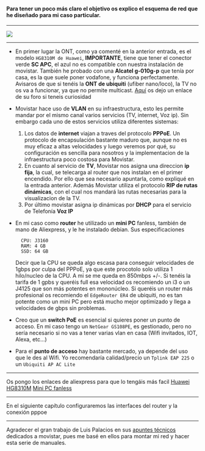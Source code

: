 #### Para tener un poco más claro el objetivo os explico el esquema de red que he diseñado para mi caso particular.

------------


![](https://i.postimg.cc/5tdbj1xx/esquemared-drawio.png)

------------



- En primer lugar la ONT, como ya comenté en la anterior entrada, es el modelo `HG8310M de Huawei`, **IMPORTANTE**, tiene que tener el conector verde **SC APC**, el azul no es compatible con nuestra instalación de movistar. También he probado con una **Alcatel g-010g-p** que tenía por casa, es la que suele poner vodafone, y funciona perfectamente. Avisaros de que si tenéis la **ONT de ubiquiti** (ufiber nano/loco), la TV no os va a funcionar, ya que no permite multicast. [Aquí](https://community.ui.com/questions/Adding-IGMP-multicast-on-UFiber-Nano-G/c0e37bc7-e14b-4a79-8ad1-90c6e168d0c7 "Aquí") os dejo un enlace de su foro si teneis curiosidad
- Movistar hace uso de **VLAN** en su infraestructura, esto les permite mandar por el mismo canal varios servicios (TV, internet, Voz ip). Sin embargo cada uno de estos servicios utiliza diferentes sistemas:
	1. Los datos de **internet** viajan a traves del protocolo **PPPoE**. Un protocolo de encapsulación bastante maduro que, aunque no es muy eficaz a altas velocidades y luego veremos por qué, su configuración es sencilla para nosotros y la implementacion de la infraestructura poco costosa para Movistar.
	2. En cuanto al servicio de **TV**, Movistar nos asigna una direccion **ip fija**, la cual, se telecarga al router que nos instalan en el primer encendido. Por ello que sea necesario apuntarla, como expliqué en la entrada anterior. Además Movistar utiliza el protocolo **RIP de rutas dinámicas**, con el cual nos mandará las rutas necesarias para la visualizacion de la TV.
	3. Por último movistar asigna ip dinámicas por **DHCP** para el servicio de Telefonía **Voz IP**
- En mi caso como **router** he utilizado un **mini PC** fanless, también de mano de Aliexpress, y le he instalado debian. Sus especificaciones

		CPU: J3160
		RAM: 4 GB
		SSD: 64 GB

	Decir que la CPU se queda algo escasa para conseguir velocidades de 1gbps por culpa del PPPoE, ya que este procotolo solo utiliza 1 hilo/nucleo de la CPU. A mi se me queda en 850mbps +/-. Si tenéis la tarifa de 1 gpbs y queréis full esa velocidad os recomiendo un i3 o un J4125 que son más potentes en mononúcleo. Si queréis un router más profesional os recomiendo el `EdgeRouter ER4` de ubiquiti, no es tan potente como un mini PC pero está mucho mejor optimizado y llega a velocidades de gbps sin problemas.
- Creo que un **switch PoE** es esencial si quieres poner un punto de acceso. En mi caso tengo un `NetGear GS108PE`, es gestionado, pero no sería necesario si no vas a tener varias vlan en casa (Wifi invitados, IOT, Alexa, etc...)
- Para el **punto de acceso** hay bastante mercado, ya depende del uso que le des al Wifi. Yo recomendaría calidad/precio un `Tplink EAP 225` o un `Ubiquiti AP AC Lite`

------------
Os pongo los enlaces de aliexpress para que lo tengáis más facil
[Huawei HG8310M](https://es.aliexpress.com/item/4000747557354.html?spm=a2g0s.9042311.0.0.274263c0BAHXDX "Huawei HG8310M")
[Mini PC fanless](https://es.aliexpress.com/item/1005001794025490.html?spm=a2g0s.9042311.0.0.274263c06IZZI4 "Mini PC fanless")

------------

En el siguiente capítulo configuraremos las interfaces del router y la conexión pppoe

------------
Agradecer el gran trabajo de Luis Palacios en sus [apuntes técnicos](https://www.luispa.com/linux/2014/10/05/router-linux.html "apuntes técnicos") dedicados a movistar, pues me basé en ellos para montar mi red y hacer esta serie de manuales.
